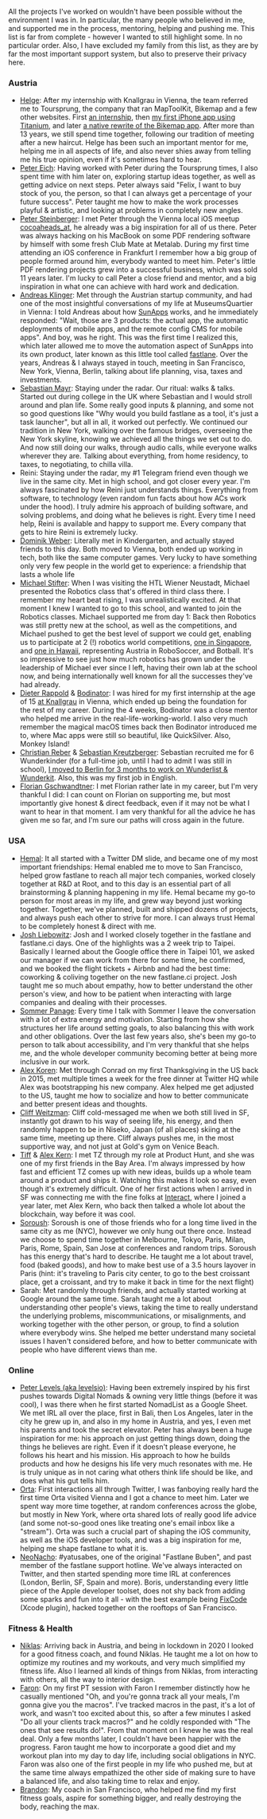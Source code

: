 <!-- Inspired by https://klinger.io/posts/%F0%9F%99%8F -->

All the projects I've worked on wouldn't have been possible without the environment I was in. In particular, the many people who believed in me, and supported me in the process, mentoring, helping and pushing me. This list is far from complete - however I wanted to still highlight some. In no particular order. Also, I have excluded my family from this list, as they are by far the most important support system, but also to preserve their privacy here.

### Austria

- [Helge](https://twitter.com/helge): After my internship with Knallgrau in Vienna, the team referred me to Toursprung, the company that ran MapToolKit, Bikemap and a few other websites. First [an internship](/blog/toursprung-intern), then [my first iPhone app using Titanium](/blog/bikemap), and later [a native rewrite of the Bikemap app](/blog/bikemap-3-0). After more than 13 years, we still spend time together, following our tradition of meeting after a new haircut. Helge has been such an important mentor for me, helping me in all aspects of life, and also never shies away from telling me his true opinion, even if it's sometimes hard to hear.
- [Peter Eich](https://twitter.com/seriengruender): Having worked with Peter during the Toursprung times, I also spent time with him later on, exploring startup ideas together, as well as getting advice on next steps. Peter always said "Felix, I want to buy stock of you, the person, so that I can always get a percentage of your future success". Peter taught me how to make the work processes playful & artistic, and looking at problems in completely new angles.
- [Peter Steinberger](https://twitter.com/steipete): I met Peter through the Vienna local iOS meetup [cocoaheads_at](https://twitter.com/cocoaheads_at), he already was a big inspiration for all of us there. Peter was always hacking on his MacBook on some PDF rendering software by himself with some fresh Club Mate at Metalab. During my first time attending an iOS conference in Frankfurt I remember how a big group of people formed around him, everybody wanted to meet him. Peter's little PDF rendering projects grew into a successful business, which was sold 11 years later. I'm lucky to call Peter a close friend and mentor, and a big inspiration in what one can achieve with hard work and dedication.
- [Andreas Klinger](https://twitter.com/andreasklinger): Met through the Austrian startup community, and had one of the most insightful conversations of my life at MuseumsQuartier in Vienna: I told Andreas about how [SunApps](/blog/sunapps) works, and he immediately responded: "Wait, those are 3 products: the actual app, the automatic deployments of mobile apps, and the remote config CMS for mobile apps". And boy, was he right. This was the first time I realized this, which later allowed me to move the automation aspect of SunApps into its own product, later known as this little tool called [fastlane](https://github.com/fastlane/fastlane). Over the years, Andreas & I always stayed in touch, meeting in San Francisco, New York, Vienna, Berlin, talking about life planning, visa, taxes and investments.
- [Sebastian Mayr](https://twitter.com/sebmasterkde): Staying under the radar. Our ritual: walks & talks. Started out during college in the UK where Sebastian and I would stroll around and plan life. Some really good inputs & planning, and some not so good questions like "Why would you build fastlane as a tool, it's just a task launcher", but all in all, it worked out perfectly. We continued our tradition in New York, walking over the famous bridges, overseeing the New York skyline, knowing we achieved all the things we set out to do. And now still doing our walks, through audio calls, while everyone walks wherever they are. Talking about everything, from home residency, to taxes, to negotiating, to chilla villa.
- Reini: Staying under the radar, my #1 Telegram friend even though we live in the same city. Met in high school, and got closer every year. I'm always fascinated by how Reini just understands things. Everything from software, to technology (even random fun facts about how ACs work under the hood). I truly admire his approach of building software, and solving problems, and doing what he believes is right. Every time I need help, Reini is available and happy to support me. Every company that gets to hire Reini is extremely lucky.
- [Dominik Weber](https://twitter.com/Domysee): Literally met in Kindergarten, and actually stayed friends to this day. Both moved to Vienna, both ended up working in tech, both like the same computer games. Very lucky to have something only very few people in the world get to experience: a friendship that lasts a whole life
- [Michael Stifter](https://robo4you.at/team): When I was visiting the HTL Wiener Neustadt, Michael presented the Robotics class that's offered in third class there. I remember my heart beat rising, I was unrealistically excited. At that moment I knew I wanted to go to this school, and wanted to join the Robotics classes. Michael supported me from day 1: Back then Robotics was still pretty new at the school, as well as the competitions, and Michael pushed to get the best level of support we could get, enabling us to participate at 2 (!) robotics world competitions, [one in Singapore](/blog/robocup-2010), and [one in Hawaii](/blog/botball-2012), representing Austria in RoboSoccer, and Botball. It's so impressive to see just how much robotics has grown under the leadership of Michael ever since I left, having their own lab at the school now, and being internationally well known for all the successes they've had already.
- [Dieter Rappold](https://twitter.com/sierralog) & [Bodinator](https://twitter.com/bodinator): I was hired for my first internship at the age of 15 [at Knallgrau](/blog/knallgrau) in Vienna, which ended up being the foundation for the rest of my career. During the 4 weeks, Bodinator was a close mentor who helped me arrive in the real-life-working-world. I also very much remember the magical macOS times back then Bodinator introduced me to, where Mac apps were still so beautiful, like QuickSilver. Also, Monkey Island!
- [Christian Reber](https://twitter.com/christianreber) & [Sebastian Kreutzberger](https://twitter.com/skreutzb): Sebastian recruited me for 6 Wunderkinder (for a full-time job, until I had to admit I was still in school), [I moved to Berlin for 3 months to work on Wunderlist & Wunderkit](/blog/6-wunderkinder). Also, this was my first job in English.
- [Florian Gschwandtner](https://www.instagram.com/florian.gschwandtner/): I met Florian rather late in my career, but I'm very thankful I did: I can count on Florian on supporting me, but most importantly give honest & direct feedback, even if it may not be what I want to hear in that moment. I am very thankful for all the advice he has given me so far, and I'm sure our paths will cross again in the future.

### USA

- [Hemal](https://twitter.com/hemal): It all started with a Twitter DM slide, and became one of my most important friendships: Hemal enabled me to move to San Francisco, helped grow fastlane to reach all major tech companies, worked closely together at R&D at Root, and to this day is an essential part of all brainstorming & planning happening in my life. Hemal became my go-to person for most areas in my life, and grew way beyond just working together. Together, we've planned, built and shipped dozens of projects, and always push each other to strive for more. I can always trust Hemal to be completely honest & direct with me.
- [Josh Liebowitz](https://twitter.com/taquitos): Josh and I worked closely together in the fastlane and fastlane.ci days. One of the highlights was a 2 week trip to Taipei. Basically I learned about the Google office there in Taipei 101, we asked our manager if we can work from there for some time, he confirmed, and we booked the flight tickets + Airbnb and had the best time: coworking & coliving together on the new fastlane.ci project. Josh taught me so much about empathy, how to better understand the other person's view, and how to be patient when interacting with large companies and dealing with their processes. 
- [Sommer Panage](https://twitter.com/sommer): Every time I talk with Sommer I leave the conversation with a lot of extra energy and motivation. Starting from how she structures her life around setting goals, to also balancing this with work and other obligations. Over the last few years also, she's been my go-to person to talk about accessibility, and I'm very thankful that she helps me, and the whole developer community becoming better at being more inclusive in our work.
- [Alex Koren](https://twitter.com/alexekoren): Met through Conrad on my first Thanksgiving in the US back in 2015, met multiple times a week for the free dinner at Twitter HQ while Alex was bootstrapping his new company. Alex helped me get adjusted to the US, taught me how to socialize and how to better communicate and better present ideas and thoughts.
- [Cliff Weitzman](https://twitter.com/cliffweitzman): Cliff cold-messaged me when we both still lived in SF, instantly got drawn to his way of seeing life, his energy, and then randomly happen to be in Niseko, Japan (of all places) skiing at the same time, meeting up there. Cliff always pushes me, in the most supportive way, and not just at Gold's gym on Venice Beach.
- [Tiff](https://twitter.com/tzhongg) & [Alex Kern](https://twitter.com/kernio): I met TZ through my role at Product Hunt, and she was one of my first friends in the Bay Area. I'm always impressed by how fast and efficient TZ comes up with new ideas, builds up a whole team around a product and ships it. Watching this makes it look so easy, even though it's extremely difficult. One of her first actions when I arrived in SF was connecting me with the fine folks at [Interact](https://joininteract.com/), where I joined a year later, met Alex Kern, who back then talked a whole lot about the blockchain, way before it was cool.
- [Soroush](https://twitter.com/khanlou): Soroush is one of those friends who for a long time lived in the same city as me (NYC), however we only hung out there once. Instead we choose to spend time together in Melbourne, Tokyo, Paris, Milan, Paris, Rome, Spain, San Jose at conferences and random trips. Soroush has this energy that's hard to describe. He taught me a lot about travel, food (baked goods), and how to make best use of a 3.5 hours layover in Paris (hint: it's traveling to Paris city center, to go to the best croissant place, get a croissant, and try to make it back in time for the next flight)
- Sarah: Met randomly through friends, and actually started working at Google around the same time. Sarah taught me a lot about understanding other people's views, taking the time to really understand the underlying problems, miscommunications, or misalignments, and working together with the other person, or group, to find a solution where everybody wins. She helped me better understand many societal issues I haven't considered before, and how to better communicate with people who have different views than me.

### Online

- [Peter Levels (aka levelsio)](https://twitter.com/levelsio/): Having been extremely inspired by his first pushes towards Digital Nomads & owning very little things (before it was cool), I was there when he first started NomadList as a Google Sheet. We met IRL all over the place, first in Bali, then Los Angeles, later in the city he grew up in, and also in my home in Austria, and yes, I even met his parents and took the secret elevator. Peter has always been a huge inspiration for me: his approach on just getting things down, doing the things he believes are right. Even if it doesn't please everyone, he follows his heart and his mission. His approach to how he builds products and how he designs his life very much resonates with me. He is truly unique as in not caring what others think life should be like, and does what his gut tells him.
- [Orta](https://twitter.com/orta): First interactions all through Twitter, I was fanboying really hard the first time Orta visited Vienna and I got a chance to meet him. Later we spent way more time together, at random conferences across the globe, but mostly in New York, where orta shared lots of really good life advice (and some not-so-good ones like treating one's email inbox like a "stream"). Orta was such a crucial part of shaping the iOS community, as well as the iOS developer tools, and was a big inspiration for me, helping me shape fastlane to what it is.
- [NeoNacho](https://twitter.com/NeoNacho): #yatusabes, one of the original "Fastlane Buben", and past member of the fastlane support hotline. We've always interacted on Twitter, and then started spending more time IRL at conferences (London, Berlin, SF, Spain and more). Boris, understanding every little piece of the Apple developer toolset, does not shy back from adding some sparks and fun into it all - with the best example being [FixCode](https://thenextweb.com/news/fixcode-plugin-replaces-xcodes-fix-issue-button-with-something-teams-can-actually-use) (Xcode plugin), hacked together on the rooftops of San Francisco.

### Fitness & Health

- [Niklas](https://www.instagram.com/schmidniklas_/): Arriving back in Austria, and being in lockdown in 2020 I looked for a good fitness coach, and found Niklas. He taught me a lot on how to optimize my routines and my workouts, and very much simplified my fitness life. Also I learned all kinds of things from Niklas, from interacting with others, all the way to interior design.
- [Faron](https://www.instagram.com/faronsalisbury/): On my first PT session with Faron I remember distinctly how he casually mentioned "Oh, and you're gonna track all your meals, I'm gonna give you the macros". I've tracked macros in the past, it's a lot of work, and wasn't too excited about this, so after a few minutes I asked "Do all your clients track macros?" and he coldly responded with "The ones that see results do!". From that moment on I knew he was the real deal. Only a few months later, I couldn't have been happier with the progress. Faron taught me how to incorporate a good diet and my workout plan into my day to day life, including social obligations in NYC. Faron was also one of the first people in my life who pushed me, but at the same time always empathized the other side of making sure to have a balanced life, and also taking time to relax and enjoy.
- [Brandon](https://www.instagram.com/brandonvu/): My coach in San Francisco, who helped me find my first fitness goals, aspire for something bigger, and really destroying the body, reaching the max.

